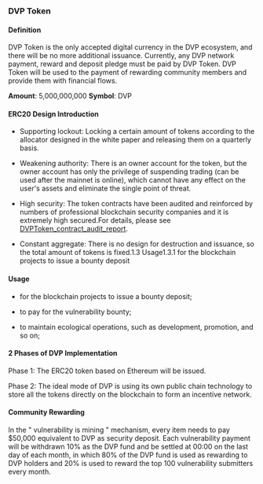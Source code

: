 ### DVP Token

#### Definition

DVP Token is the only accepted digital currency in the DVP ecosystem, and there will be no more additional issuance. Currently, any DVP network payment, reward and deposit pledge must be paid by DVP Token. DVP Token will be used to the payment of rewarding community members and provide them with financial flows.

**Amount**: 5,000,000,000
**Symbol**: DVP
#### ERC20 Design Introduction
- Supporting lockout: Locking a certain amount of tokens according to the
allocator designed in the white paper and releasing them on a quarterly basis.

- Weakening authority: There is an owner account for the token, but the
owner account has only the privilege of suspending trading (can be used after
the mainnet is online), which cannot have any effect on the user's assets and
eliminate the single point of threat.

- High security: The token contracts have been audited and reinforced by
numbers of professional blockchain security companies and it is extremely high
secured.For details, please see [DVPToken_contract_audit_report](https://github.com/DVPNET/DVP-TOKEN/blob/master/DVPToken_contract_audit_report.pdf).
- Constant aggregate: There is no design for destruction and
issuance, so the total amount of tokens is fixed.1.3 Usage1.3.1 for the
blockchain projects to issue a bounty deposit

#### Usage

- for the blockchain projects to issue a bounty deposit;

- to pay for the vulnerability bounty;

- to maintain ecological operations, such as development, promotion, and so on;

#### 2 Phases of DVP Implementation

Phase 1: The ERC20 token based on Ethereum will be issued.

Phase 2: The ideal mode of DVP is using its own public chain technology to store all the tokens directly on the blockchain to form an incentive network.

#### Community Rewarding

In the " vulnerability is mining " mechanism, every item needs to pay $50,000 equivalent to DVP as security deposit. Each vulnerability payment will be withdrawn 10% as the DVP fund and be settled at 00:00 on the last day of each month, in which 80% of the DVP fund is used as rewarding to DVP holders and 20% is used to reward the top 100 vulnerability submitters every month.
